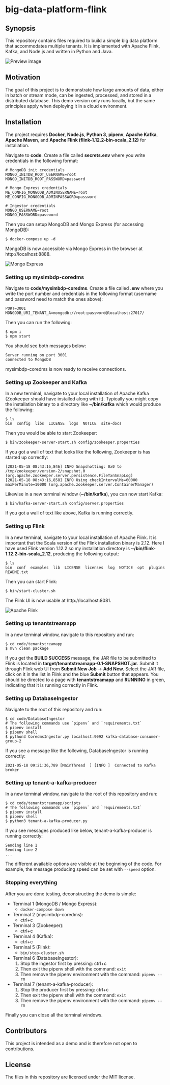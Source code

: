 # big-data-platform-flink

## Synopsis

This repository contains files required to build a simple big data platform that accommodates multiple tenants. It is implemented with Apache Flink, Kafka, and Node.js and written in Python and Java.

![Preview image](big-data-platform-flink.png)

## Motivation

The goal of this project is to demonstrate how large amounts of data, either in batch or stream mode, can be ingested, processed, and stored in a distributed database. This demo version only runs locally, but the same principles apply when deploying it in a cloud environment.

## Installation

The project requires **Docker**, **Node.js**, **Python 3**, **pipenv**, **Apache Kafka**, **Apache Maven**, and **Apache Flink (flink-1.12.2-bin-scala_2.12)** for installation.

Navigate to **code**. Create a file called **secrets.env** where you write credentials in the following format:

```
# MongoDB init credentials
MONGO_INITDB_ROOT_USERNAME=root
MONGO_INITDB_ROOT_PASSWORD=password

# Mongo Express credentials
ME_CONFIG_MONGODB_ADMINUSERNAME=root
ME_CONFIG_MONGODB_ADMINPASSWORD=password

# Ingestor credentials
MONGO_USERNAME=root
MONGO_PASSWORD=password
```

Then you can setup MongoDB and Mongo Express (for accessing MongoDB):

```
$ docker-compose up -d
```

MongoDB is now accessible via Mongo Express in the browser at http://localhost:8888.

![Mongo Express](mongo-express.png)

### Setting up mysimbdp-coredms

Navigate to **code/mysimbdp-coredms**. Create a file called **.env** where you write the port number and credentials in the following format (username and password need to match the ones above):

```
PORT=3001
MONGODB_URI_TENANT_A=mongodb://root:password@localhost:27017/
```

Then you can run the following:

```
$ npm i
$ npm start
```

You should see both messages below:

```
Server running on port 3001
connected to MongoDB
```

mysimbdp-coredms is now ready to receive connections.

### Setting up Zookeeper and Kafka

In a new terminal, navigate to your local installation of Apache Kafka (Zookeeper should have installed along with it). Typically you might copy the installation binary to a directory like **~/bin/kafka** which would produce the following:

```
$ ls
bin  config  libs  LICENSE  logs  NOTICE  site-docs
```

Then you would be able to start Zookeeper:

```
$ bin/zookeeper-server-start.sh config/zookeeper.properties 
```

If you got a wall of text that looks like the following, Zookeeper is has started up correctly:

```
[2021-05-18 08:43:16,846] INFO Snapshotting: 0x0 to /tmp/zookeeper/version-2/snapshot.0 (org.apache.zookeeper.server.persistence.FileTxnSnapLog)
[2021-05-18 08:43:16,858] INFO Using checkIntervalMs=60000 maxPerMinute=10000 (org.apache.zookeeper.server.ContainerManager)
```

Likewise in a new terminal window (**~/bin/kafka**), you can now start Kafka:

```
$ bin/kafka-server-start.sh config/server.properties 
```

If you got a wall of text like above, Kafka is running correctly.

### Setting up Flink

In a new terminal, navigate to your local installation of Apache Flink. It is important that the Scala version of the Flink installation binary is 2.12. Here I have used Flink version 1.12.2 so my installation directory is **~/bin/flink-1.12.2-bin-scala_2.12**, producing the following output:

```
$ ls
bin  conf  examples  lib  LICENSE  licenses  log  NOTICE  opt  plugins  README.txt
```

Then you can start Flink:

```
$ bin/start-cluster.sh 
```

The Flink UI is now usable at http://localhost:8081.

![Apache Flink](flink.png)

### Setting up tenantstreamapp

In a new terminal window, navigate to this repository and run:

```
$ cd code/tenantstreamapp
$ mvn clean package
```

If you get the **BUILD SUCCESS** message, the JAR file to be submitted to Flink is located in **target/tenantstreamapp-0.1-SNAPSHOT.jar**. Submit it through Flink web UI from **Submit New Job** -> **Add New**. Select the JAR file, click on it in the list in Flink and the blue **Submit** button that appears. You should be directed to a page with **tenantstreamapp** and **RUNNING** in green, indicating that it is running correctly in Flink.

### Setting up DatabaseIngestor

Navigate to the root of this repository and run:

```
$ cd code/DatabaseIngestor
# The following commands use `pipenv` and `requirements.txt`
$ pipenv install
$ pipenv shell
$ python3 CoredmsIngestor.py localhost:9092 kafka-database-consumer-group-2
```

If you see a message like the following, DatabaseIngestor is running correctly:

```
2021-05-18 09:21:36,789 [MainThread  ] [INFO ]  Connected to Kafka broker
```

### Setting up tenant-a-kafka-producer

In a new terminal window, navigate to the root of this repository and run:

```
$ cd code/tenantstreamapp/scripts
# The following commands use `pipenv` and `requirements.txt`
$ pipenv install
$ pipenv shell
$ python3 tenant-a-kafka-producer.py
```

If you see messages produced like below, tenant-a-kafka-producer is running correctly:

```
Sending line 1
Sending line 2
...
```

The different available options are visible at the beginning of the code.
For example, the message producing speed can be set with `--speed` option.

### Stopping everything

After you are done testing, deconstructing the demo is simple:

* Terminal 1 (MongoDB / Mongo Express):
  * `docker-compose down`
* Terminal 2 (mysimbdp-coredms):
  * ctrl+c
* Terminal 3 (Zookeeper):
  * ctrl+c
* Terminal 4 (Kafka):
  * ctrl+c
* Terminal 5 (Flink):
  * `bin/stop-cluster.sh`
* Terminal 6 (DatabaseIngestor):
  1. Stop the ingestor first by pressing: ctrl+c
  2. Then exit the pipenv shell with the command: `exit`
  3. Then remove the pipenv environment with the command: `pipenv --rm`
* Terminal 7 (tenant-a-kafka-producer):
  1. Stop the producer first by pressing: ctrl+c
  2. Then exit the pipenv shell with the command: `exit`
  3. Then remove the pipenv environment with the command: `pipenv --rm`

Finally you can close all the terminal windows.

## Contributors

This project is intended as a demo and is therefore not open to contributions.

## License

The files in this repository are licensed under the MIT license.
